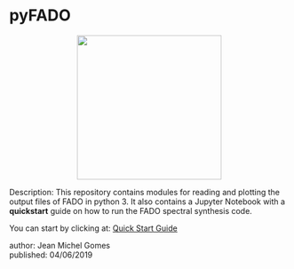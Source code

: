 # pyFADO

<p align="center">
  <img align="center" src="http://spectralsynthesis.org/uploads/7/4/2/7/74273751/fado-logo-f-01.png" width="260">
</p>

Description: This repository contains modules for reading and plotting the output files of FADO in python 3. It also contains a Jupyter Notebook with a <b>quickstart</b> guide on how to run the FADO spectral synthesis code.

You can start by clicking at: <a href='FADO_QuickStartGuide-GITHUB.ipynb'>Quick Start Guide</a>


author: Jean Michel Gomes<br>
published: 04/06/2019
